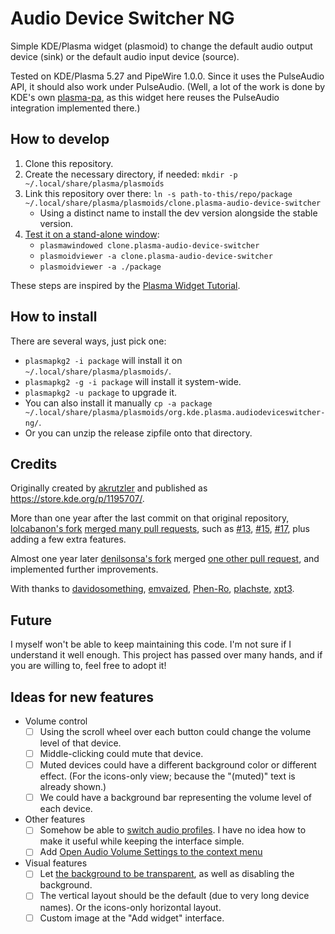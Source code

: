 # Audio Device Switcher NG

Simple KDE/Plasma widget (plasmoid) to change the default audio output device (sink) or the default audio input device (source).

Tested on KDE/Plasma 5.27 and PipeWire 1.0.0. Since it uses the PulseAudio API, it should also work under PulseAudio. (Well, a lot of the work is done by KDE's own [plasma-pa](https://invent.kde.org/plasma/plasma-pa), as this widget here reuses the PulseAudio integration implemented there.)

## How to develop

1. Clone this repository.
2. Create the necessary directory, if needed: `mkdir -p ~/.local/share/plasma/plasmoids`
3. Link this repository over there: `ln -s path-to-this/repo/package ~/.local/share/plasma/plasmoids/clone.plasma-audio-device-switcher`
    * Using a distinct name to install the dev version alongside the stable version.
4. [Test it on a stand-alone window](https://develop.kde.org/docs/plasma/widget/testing/):
    * `plasmawindowed clone.plasma-audio-device-switcher`
    * `plasmoidviewer -a clone.plasma-audio-device-switcher`
    * `plasmoidviewer -a ./package`

These steps are inspired by the [Plasma Widget Tutorial](https://develop.kde.org/docs/plasma/widget/).

## How to install

There are several ways, just pick one:

* `plasmapkg2 -i package` will install it on `~/.local/share/plasma/plasmoids/`.
* `plasmapkg2 -g -i package` will install it system-wide.
* `plasmapkg2 -u package` to upgrade it.
* You can also install it manually `cp -a package ~/.local/share/plasma/plasmoids/org.kde.plasma.audiodeviceswitcher-ng/`.
* Or you can unzip the release zipfile onto that directory.

## Credits

Originally created by [akrutzler](https://github.com/akrutzler/plasma-audio-device-switcher) and published as <https://store.kde.org/p/1195707/>.

More than one year after the last commit on that original repository, [lolcabanon's fork](https://github.com/lolcabanon/plasma-audio-device-switcher) [merged many pull requests](https://github.com/lolcabanon/plasma-audio-device-switcher/commit/2cda18ad121d11f17dbc4bb52cce229162a40d83), such as [#13](https://github.com/akrutzler/plasma-audio-device-switcher/pull/13), [#15](https://github.com/akrutzler/plasma-audio-device-switcher/pull/15), [#17](https://github.com/akrutzler/plasma-audio-device-switcher/pull/17), plus adding a few extra features.

Almost one year later [denilsonsa's fork](https://github.com/denilsonsa/plasma-audio-device-switcher) merged [one other pull request](https://github.com/akrutzler/plasma-audio-device-switcher/pull/13), and implemented further improvements.

With thanks to
[davidosomething](https://github.com/davidosomething/plasma-audio-device-switcher/commit/53b387127763f3780215c90371d5de3c01fefe7d),
[emvaized](https://github.com/emvaized/plasma-audio-device-switcher/commit/8498d7ab7e2d6b3e88f14d811084ad06b911282f),
[Phen-Ro](https://github.com/Phen-Ro/plasma-audio-device-switcher/commit/788e4376ba2e723d65a812ef90e21ef93fde9c33),
[plachste](https://github.com/plachste/plasma-audio-device-switcher/commit/97c17a4b845197cb8276e2698c131a3bea268d10),
[xpt3](https://github.com/xpt3/plasma-audio-device-switcher/commit/09b32256baaf9b1af7a1d67f6bbf65433a9696bb).

## Future

I myself won't be able to keep maintaining this code. I'm not sure if I understand it well enough. This project has passed over many hands, and if you are willing to, feel free to adopt it!

## Ideas for new features

* Volume control
    * [ ] Using the scroll wheel over each button could change the volume level of that device.
    * [ ] Middle-clicking could mute that device.
    * [ ] Muted devices could have a different background color or different effect. (For the icons-only view; because the "(muted)" text is already shown.)
    * [ ] We could have a background bar representing the volume level of each device.
* Other features
    * [ ] Somehow be able to [switch audio profiles](https://github.com/akrutzler/plasma-audio-device-switcher/issues/9). I have no idea how to make it useful while keeping the interface simple.
    * [ ] Add [Open Audio Volume Settings to the context menu](https://github.com/akrutzler/plasma-audio-device-switcher/issues/6)
* Visual features
    * [ ] Let [the background to be transparent](https://github.com/akrutzler/plasma-audio-device-switcher/issues/8), as well as disabling the background.
    * [ ] The vertical layout should be the default (due to very long device names). Or the icons-only horizontal layout.
    * [ ] Custom image at the "Add widget" interface.
